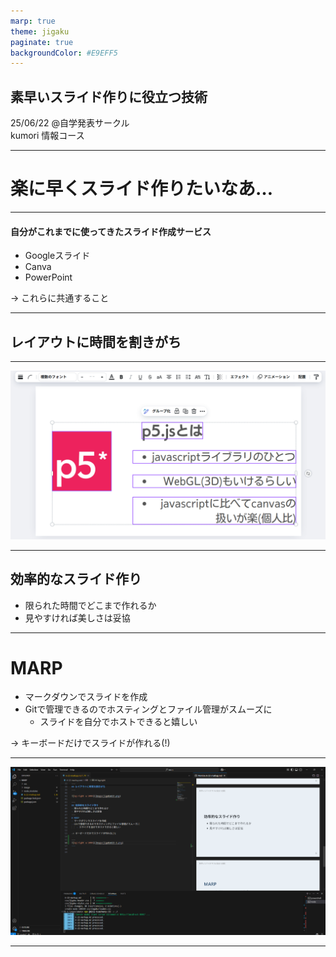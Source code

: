```yaml
---
marp: true
theme: jigaku
paginate: true
backgroundColor: #E9EFF5
---
```


<div class="col-hl center-box">
<h2>素早いスライド作りに役立つ技術</h2>
</div>
  <p>25/06/22 @自学発表サークル<br>
  kumori 情報コース</p>


 ---
 <!-- header:  素早いスライド作りに役立つ技術-->
<!--
_class:
 - lead
-->

# 楽に早くスライド作りたいなあ…

---

#### 自分がこれまでに使ってきたスライド作成サービス
- Googleスライド
- Canva
- PowerPoint

-> これらに共通すること

---
<!--
_class:
 - lead
-->
## レイアウトに時間を割きがち
---

![bg:right w:1000](image/jigaku622.png)

---
## 効率的なスライド作り
- 限られた時間でどこまで作れるか
- 見やすければ美しさは妥協

---
# MARP
- マークダウンでスライドを作成
- Gitで管理できるのでホスティングとファイル管理がスムーズに
    - スライドを自分でホストできると嬉しい

-> キーボードだけでスライドが作れる(!)

---
![bg:right w:1000](image/jigaku622-1.png)

---


